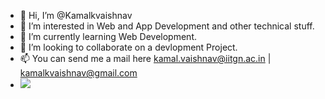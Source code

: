 - 👋 Hi, I’m @Kamalkvaishnav
- 👀 I’m interested in Web and App Development and other technical stuff.
- 🌱 I’m currently learning Web Development.
- 💞️ I’m looking to collaborate on a devlopment Project.
- 📫 You can send me a mail here kamal.vaishnav@iitgn.ac.in | kamalkvaishnav@gmail.com
- ![](https://komarev.com/ghpvc/?username=Kamalkvaishnav&color=green)


<!---
Kamalkvaishnav/Kamalkvaishnav is a ✨ special ✨ repository because its `README.md` (this file) appears on your GitHub profile.
You can click the Preview link to take a look at your changes.
--->
